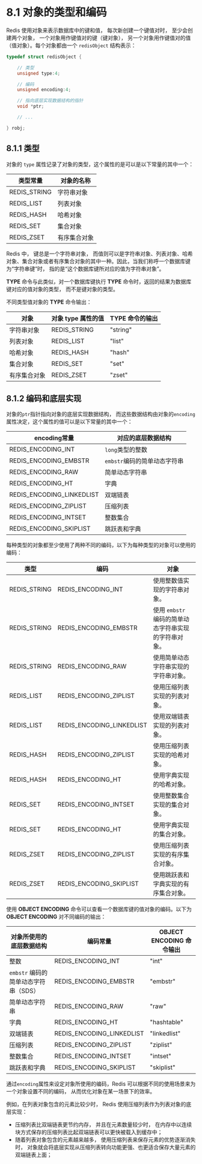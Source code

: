 # 8.1 对象的类型和编码

Redis 使用对象来表示数据库中的键和值， 每次新创建一个键值对时， 至少会创建两个对象， 一个对象用作键值对的键（键对象）， 另一个对象用作键值对的值（值对象）。每个对象都由一个 `redisObject` 结构表示：

```c
typedef struct redisObject {

    // 类型
    unsigned type:4;

    // 编码
    unsigned encoding:4;

    // 指向底层实现数据结构的指针
    void *ptr;

    // ...

} robj;
```

## 8.1.1 类型

对象的 `type` 属性记录了对象的类型，这个属性的是可以是以下常量的其中一个：

|类型常量|对象的名称|
| --------------| --------------|
|REDIS_STRING|字符串对象|
|REDIS_LIST|列表对象|
|REDIS_HASH|哈希对象|
|REDIS_SET|集合对象|
|REDIS_ZSET|有序集合对象|

Redis 中， 键总是一个字符串对象， 而值则可以是字符串对象、列表对象、哈希对象、集合对象或者有序集合对象的其中一种。因此，当我们称呼一个数据库键为“字符串键”时， 指的是“这个数据库键所对应的值为字符串对象”。

**TYPE** 命令与此类似，对一个数据库键执行 **TYPE** 命令时，返回的结果为数据库键对应的值对象的类型， 而不是键对象的类型。

不同类型值对象的 **TYPE** 命令输出：

|对象|对象 type 属性的值|**TYPE** 命令的输出|
| --------------| --------------------| ---------------------------|
|字符串对象|REDIS_STRING|"string"|
|列表对象|REDIS_LIST|"list"|
|哈希对象|REDIS_HASH|"hash"|
|集合对象|REDIS_SET|"set"|
|有序集合对象|REDIS_ZSET|"zset"|

## 8.1.2 编码和底层实现

对象的`ptr`指针指向对象的底层实现数据结构， 而这些数据结构由对象的`encoding`属性决定，这个属性的值可以是以下常量的其中一个：

|encoding常量|对应的底层数据结构|
| ---------------------------| --------------------------------|
|REDIS_ENCODING_INT|`long`类型的整数|
|REDIS_ENCODING_EMBSTR|`embstr`编码的简单动态字符串|
|REDIS_ENCODING_RAW|简单动态字符串|
|REDIS_ENCODING_HT|字典|
|REDIS_ENCODING_LINKEDLIST|双端链表|
|REDIS_ENCODING_ZIPLIST|压缩列表|
|REDIS_ENCODING_INTSET|整数集合|
|REDIS_ENCODING_SKIPLIST|跳跃表和字典|

每种类型的对象都至少使用了两种不同的编码，以下为每种类型的对象可以使用的编码：

|类型|编码|对象|
| --------------| ---------------------------| --------------------------------------------------------|
|REDIS_STRING|REDIS_ENCODING_INT|使用整数值实现的字符串对象。|
|REDIS_STRING|REDIS_ENCODING_EMBSTR|使用 `embstr` 编码的简单动态字符串实现的字符串对象。|
|REDIS_STRING|REDIS_ENCODING_RAW|使用简单动态字符串实现的字符串对象。|
|REDIS_LIST|REDIS_ENCODING_ZIPLIST|使用压缩列表实现的列表对象。|
|REDIS_LIST|REDIS_ENCODING_LINKEDLIST|使用双端链表实现的列表对象。|
|REDIS_HASH|REDIS_ENCODING_ZIPLIST|使用压缩列表实现的哈希对象。|
|REDIS_HASH|REDIS_ENCODING_HT|使用字典实现的哈希对象。|
|REDIS_SET|REDIS_ENCODING_INTSET|使用整数集合实现的集合对象。|
|REDIS_SET|REDIS_ENCODING_HT|使用字典实现的集合对象。|
|REDIS_ZSET|REDIS_ENCODING_ZIPLIST|使用压缩列表实现的有序集合对象。|
|REDIS_ZSET|REDIS_ENCODING_SKIPLIST|使用跳跃表和字典实现的有序集合对象。|

使用 **OBJECT ENCODING** 命令可以查看一个数据库键的值对象的编码。以下为 **OBJECT ENCODING** 对不同编码的输出：

|对象所使用的底层数据结构|编码常量|**OBJECT ENCODING** 命令输出|
| ----------------------------------------| ---------------------------| ------------------------------------|
|整数|REDIS_ENCODING_INT|"int"|
|`embstr` 编码的简单动态字符串（SDS）|REDIS_ENCODING_EMBSTR|"embstr"|
|简单动态字符串|REDIS_ENCODING_RAW|"raw"|
|字典|REDIS_ENCODING_HT|"hashtable"|
|双端链表|REDIS_ENCODING_LINKEDLIST|"linkedlist"|
|压缩列表|REDIS_ENCODING_ZIPLIST|"ziplist"|
|整数集合|REDIS_ENCODING_INTSET|"intset"|
|跳跃表和字典|REDIS_ENCODING_SKIPLIST|"skiplist"|

通过`encoding`属性来设定对象所使用的编码，Redis 可以根据不同的使用场景来为一个对象设置不同的编码， 从而优化对象在某一场景下的效率。

例如，在列表对象包含的元素比较少时， Redis 使用压缩列表作为列表对象的底层实现：

* 压缩列表比双端链表更节约内存， 并且在元素数量较少时， 在内存中以连续块方式保存的压缩列表比起双端链表可以更快被载入到缓存中；
* 随着列表对象包含的元素越来越多， 使用压缩列表来保存元素的优势逐渐消失时， 对象就会将底层实现从压缩列表转向功能更强、也更适合保存大量元素的双端链表上面；
